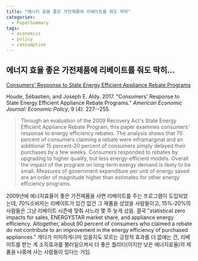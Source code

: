 ```yaml
---
title: "에너지 효율 좋은 가전제품에 리베이트를 줘도 딱히"
categories:
  - PaperSummary
tags:
  - economics
  - policy
  - consumption
---
```


## 에너지 효율 좋은 가전제품에 리베이트를 줘도 딱히...

[Consumers' Response to State Energy Efficient Appliance Rebate Programs](https://www.aeaweb.org/articles?id=10.1257/pol.20140383)

Houde, Sébastien, and Joseph E. Aldy. 2017. \"Consumers' Response to State Energy Efficient Appliance Rebate Programs.\" _American Economic Journal: Economic Policy_, 9 (4): 227--255.

> Through an evaluation of the 2009 Recovery Act's State Energy Efficient Appliance Rebate Program, this paper examines consumers' response to energy efficiency rebates. The analysis shows that 70 percent of consumers claiming a rebate were inframarginal and an additional 15 percent-20 percent of consumers simply delayed their purchases by a few weeks. Consumers responded to rebates by upgrading to higher quality, but less energy-efficient models. Overall the impact of the program on long-term energy demand is likely to be small. Measures of government expenditure per unit of energy saved are an order of magnitude higher than estimates for other energy efficiency programs.


2009년에 에너지효율이 좋은 가전제품을 사면 리베이트를 주는 프로그램이 도입되었는데, 70%소비자는 리베이트가 있건 없건 그 제품을 샀었을 사람들이고, 15%-20%의 사람들은 그냥 리베이트 시즌에 맞춰 사느라 몇 주 늦게 샀음. 결국 \"statistical zero impacts for sales, ENERGYSTAR market share, and appliance energy efficiency. Altogether, about 90 percent of consumers who claimed a rebate do not contribute to an improvement in the energy efficiency of purchased appliances.\" 게다가 미미하게나마 있을지도 모르는 긍정적 효과를 더 없애는 건, 리베이트를 받는 게 소득효과를 불러일으켜서 더 좋은 퀄리티(이지만 낮은 에너지효율)의 제품을 나중에 사는 사람들이 있다는 거임.